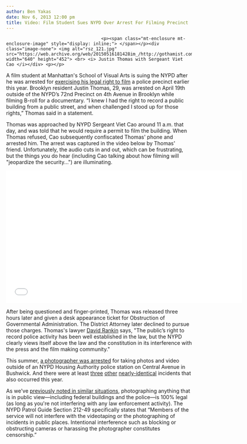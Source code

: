 ```yaml
---
author: Ben Yakas
date: Nov 6, 2013 12:00 pm
title: Video: Film Student Sues NYPD Over Arrest For Filming Precinct
---
```


	
										<p><span class="mt-enclosure mt-enclosure-image" style="display: inline;"> </span></p><div class="image-none"> <img alt="rsz_121.jpg" src="https://web.archive.org/web/20150516181428im_/http://gothamist.com/attachments/byakas/rsz_121.jpg" width="640" height="452"> <br> <i> Justin Thomas with Sergeant Viet Cao </i></div> <p></p>

<p>A film student at Manhattan&apos;s School of Visual Arts is suing the NYPD after he was arrested for <a href="https://web.archive.org/web/20150516181428/http://gothamist.com/2012/10/21/psa_it_is_100_legal_to_film_the_pol.php">exercising his legal right to film</a> a police precinct earlier this year. Brooklyn resident Justin Thomas, 29, was arrested on April 19th outside of the NYPD&#x2019;s 72nd Precinct on 4th Avenue in Brooklyn while filming B-roll for a documentary. &#x201C;I knew I had the right to record a public building from a public street, and when challenged I stood up for those rights,&#x201D; Thomas said in a statement.</p>

<p>Thomas was approached by NYPD Sergeant Viet Cao around 11 a.m. that day, and was told that he would require a permit to film the building. When Thomas refused, Cao subsequently confiscated Thomas&apos; phone and arrested him. The arrest was captured in the video below by Thomas&apos; friend. Unfortunately, the audio cuts in and out, which can be frustrating, but the things you do hear (including Cao talking about how filming will &quot;jeopardize the security...&quot;) are illuminating.</p>

<p><iframe width="640" height="360" src="//web.archive.org/web/20150516181428if_/http://www.youtube.com/embed/OlNTl8z-8fU" frameborder="0" allowfullscreen></iframe></p>

<p>After being questioned and finger-printed, Thomas was released three hours later and given a desk appearance ticket for Obstruction of Governmental Administration. The District Attorney later declined to pursue those charges. Thomas&apos;s lawyer <a href="https://web.archive.org/web/20150516181428/http://drmtlaw.com/">David Rankin</a> says, &quot;The public&#x2019;s right to record police activity has been well established in the law, but the NYPD clearly views itself above the law and the constitution in its interference with the press and the film making community.&quot;</p>

<p>This summer, <a href="https://web.archive.org/web/20150516181428/http://gothamist.com/2013/06/20/video_photographer_arrested_for_tak.php">a photographer was arrested</a> for taking photos and video outside of an NYPD Housing Authority police station on Central Avenue in Bushwick. And there were at least <a href="https://web.archive.org/web/20150516181428/http://www.dnainfo.com/new-york/20130521/central-harlem/professional-agitators-on-nypd-wanted-flier-arrested-after-filming-stop">three</a> <a href="https://web.archive.org/web/20150516181428/http://www.nydailynews.com/new-york/bronx/teens-mauled-cops-article-1.1440394#ixzz2eVh68jgw">other</a> <a href="https://web.archive.org/web/20150516181428/http://www.vosizneias.com/122118/2013/01/20/brooklyn-ny-charedi-photographer-claims-handcuffed-by-nypd-after-videotaping-flatbush-police-stop/">nearly-identical</a> incidents that also occurred this year.</p>

<p>As we&apos;ve <a href="https://web.archive.org/web/20150516181428/http://gothamist.com/tags/photographersrights">previously noted in similar situations</a>, photographing anything that is in public view&#x2014;including federal buildings and the police&#x2014;is 100% legal (as long as you&apos;re not interfering with any law enforcement activity). The NYPD Patrol Guide Section 212-49 specifically states that &#x201C;Members of the service will not interfere with the videotaping or the photographing of incidents in public places.  Intentional interference such as blocking or obstructing cameras or harassing the photographer constitutes censorship.&#x201D; </p>					
										
									
				